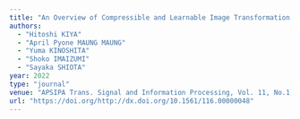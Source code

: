 ```yaml
---
title: "An Overview of Compressible and Learnable Image Transformation with Secret Key and its Applications"
authors:
  - "Hitoshi KIYA"
  - "April Pyone MAUNG MAUNG"
  - "Yuma KINOSHITA"
  - "Shoko IMAIZUMI"
  - "Sayaka SHIOTA"
year: 2022
type: "journal"
venue: "APSIPA Trans. Signal and Information Processing, Vol. 11, No.1, e11, 2022-05-09."
url: "https://doi.org/http://dx.doi.org/10.1561/116.00000048"
---
```

